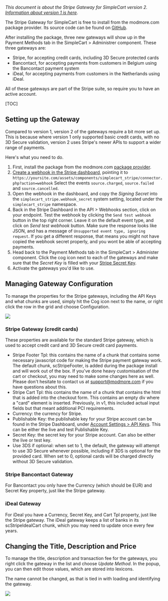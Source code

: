 _This document is about the Stripe Gateway for SimpleCart version 2. [Information about version 1 is here](Stripe)_.

The Stripe Gateway for SimpleCart is free to install from the modmore.com package provider. Its source code can be found on [GitHub](https://github.com/modmore/SimpleCart_Stripe).

After installing the package, three new gateways will show up in the Payment Methods tab in the SimpleCart > Administrer component. These three gateways are:

- Stripe, for accepting credit cards, including 3D Secure protected cards
- Bancontact, for accepting payments from customers in Belgium using the Bancontact payment system
- iDeal, for accepting payments from customers in the Netherlands using iDeal.

All of these gateways are part of the Stripe suite, so require you to have an active account.

[TOC]

## Setting up the Gateway

Compared to version 1, version 2 of the gateways require a bit more set up. This is because where version 1 only supported basic credit cards, with no 3D Secure validation, version 2 uses Stripe's newer APIs to support a wider range of payments. 

Here's what you need to do.

1. First, install the package from the modmore.com [package provider](https://www.modmore.com/about/package-provider/). 
2. [Create a webhook in the Stripe dashboard](https://dashboard.stripe.com/account/webhooks), pointing it to `https://yoursite.com/assets/components/simplecart_stripe/connector.php?action=webhook` Select the events `source.charged`, `source.failed` and `source.cancelled`.
3. Open the webhook in the dashboard, and copy the *Signing Secret* into the `simplecart_stripe.webhook_secret` system setting, located under the `simplecart_stripe` namespace.
4. Back in the Stripe Dashboard in the API >  Webhooks section, click on your endpoint. Test the webhook  by clicking the `Send test webhook` button in the top right corner. Leave it on the default event type, and click on _Send test webhook_ button. Make sure the response looks like JSON, and has a message of `Unsupported event type, ignoring request`. If you get a different response, that means you might not have copied the webhook secret properly, and you wont be able of accepting payments.
5. Head back to the Payment Methods tab in the SimpleCart > Administer component. Click the cog icon next to each of the gateways and make sure that the _Secret Key_ is filled with your [Stripe Secret Key](https://dashboard.stripe.com/account/apikeys).
6. Activate the gateways you'd like to use.

## Managing Gateway Configuration

To manage the properties for the Stripe gateways, including the API Keys and what chunks are used, simply hit the Cog icon next to the name, or right click the row in the grid and choose Configuration.

[ ![](https://assets.modmore.com/uploads/2015/06/stripeproperties.png)](https://assets.modmore.com/uploads/2015/06/stripeproperties.png)

### Stripe Gateway (credit cards)

These properties are available for the standard Stripe gateway, which is used to accept credit card and 3D Secure credit card payments.

- Stripe Footer Tpl: this contains the name of a chunk that contains some necessary javascript code for making the Stripe payment gateway work. The default chunk, scStripeFooter, is added during the package install and will work out of the box. If you've done heavy customisation of the cart or checkout, you may need to make some changes here as well. Please don't hesitate to contact us at support@modmore.com if you have questions about this.
- Stripe Cart Tpl: this contains the name of a chunk that contains the html that is added into the checkout form. This contains an empty div where a "card" element is inserted. Previously, in v1, this included actual input fields but that meant additional PCI requirements. 
- Currency: the currency for Stripe.
- Publishable Key: the publishable key for your Stripe account can be found in the Stripe Dashboard, under [Account Settings > API Keys](https://dashboard.stripe.com/account/apikeys). This can be either the live and test Publishable Key.
- Secret Key: the secret key for your Stripe account. Can also be either the live or test key.
- Use 3DS if optional: when set to 1, the default, the gateway will attempt to use 3D Secure whenever possible, including if 3DS is optional for the provided card. When set to 0, optional cards will be charged directly without 3D Secure validation.

### Stripe Bancontact Gateway

For Bancontact you only have the Currency (which should be EUR) and Secret Key property, just like the Stripe gateway.

### iDeal Gateway

For iDeal you have a Currency, Secret Key, and Cart Tpl property, just like the Stripe gateway. The iDeal gateway keeps a list of banks in its scStripeIdealCart chunk, which you may need to update once every few years. 

## Changing the Title, Description and Price

To manage the title, description and transaction fee for the gateways, you right click the gateway in the list and choose _Update Method_. In the popup, you can then edit those values, which are stored into lexicons.

The name cannot be changed, as that is tied in with loading and identifying the gateway.

[ ![](https://assets.modmore.com/uploads/2015/06/stripeupdate.png)](https://assets.modmore.com/uploads/2015/06/stripeupdate.png)
